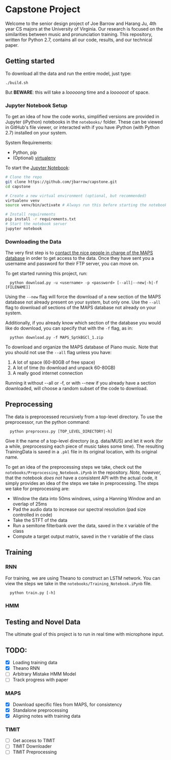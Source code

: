 # Capstone Project

Welcome to the senior design project of Joe Barrow and Harang Ju, 4th year CS majors at the University of Virginia. Our research is focused on the similarities between music and pronunciation training. This repository, written for Python 2.7, contains all our code, results, and our technical paper.

## Getting started

To download all the data and run the entire model, just type:

```
./build.sh
```

But __BEWARE__: this will take a _looooong_ time and a _loooooot_ of space.

### Jupyter Notebook Setup

To get an idea of how the code works, simplified versions are provided in Jupyter (iPython) notebooks in the `notebooks/` folder. These can be viewed in GitHub's file viewer, or interacted with if you have iPython (with Python 2.7) installed on your system.

System Requirements:

- Python, pip
- (Optional) [virtualenv](https://virtualenv.pypa.io/en/latest/)

To start the [Jupyter Notebook](https://jupyter.org/index.html):

```bash
# Clone the repo
git clone https://github.com/jbarrow/capstone.git
cd capstone

# Create a new virtual environment (optional, but recommended)
virtualenv venv
source venv/bin/activate # Always run this before starting the notebook

# Install requirements
pip install -r requirements.txt
# Start the notebook server
jupyter notebook
```

### Downloading the Data

The very first step is to [contact the nice people in charge of the MAPS database](http://www.tsi.telecom-paristech.fr/aao/en/2010/07/08/maps-database-a-piano-database-for-multipitch-estimation-and-automatic-transcription-of-music/) in order to get access to the data. Once they have sent you a username and password for their FTP server, you can move on. 

To get started running this project, run:

```
  python download.py -u <username> -p <password> [--all|--new|-h|-f [FILENAME]]
```

Using the `--new` flag will force the download of a new section of the MAPS database not already present on your system, but only one. Use the `--all` flag to download *all* sections of the MAPS database not already on your system.

Additionally, if you already know which section of the database you would like do download, you can specify that with the `-f` flag, as in:

```
  python download.py -f MAPS_SptkBGCl_1.zip
```

To download and organize the MAPS database of Piano music. Note that you should not use the `--all` flag unless you have:
1. A lot of space (60-80GB of free space)
2. A lot of time (to download and unpack 60-80GB)
3. A really good internet connection

Running it without --all or -f, or with --new if you already have a section downloaded, will choose a random subset of the code to download. 

## Preprocessing

The data is preprocessed recursively from a top-level directory. To use the preprocessor, run the python command:

```
  python preprocess.py [TOP_LEVEL_DIRECTORY|-h]
```

Give it the name of a top-level directory (e.g. data/MUS) and let it work (for a while, preprocessing each piece of music takes some time). The resulting TrainingData is saved in a `.pkl` file in its original location, with its original name.

To get an idea of the preprocessing steps we take, check out the `notebooks/Preprocessing_Notebook.iPynb` in the repository. *Note, however,* that the notebook *does not* have a consistent API with the actual code, it simply provides an idea of the steps we take in preprocessing. The steps we take for preprocessing are:

- Window the data into 50ms windows, using a Hanning Window and an overlap of 25ms
- Pad the audio data to increase our spectral resolution (pad size controlled in code)
- Take the STFT of the data
- Run a semitone filterbank over the data, saved in the `X` variable of the class
- Compute a target output matrix, saved in the `Y` variable of the class

## Training

### RNN

For training, we are using Theano to construct an LSTM network. You can view the steps we take in the `notebooks/Training_Notebook.iPynb` file.

```
  python train.py [-h]
```

### HMM

## Testing and Novel Data

The ultimate goal of this project is to run in real time with microphone input.

## TODO:

- [x] Loading training data
- [x] Theano RNN
- [ ] Arbitrary Mistake HMM Model
- [ ] Track progress with paper

### MAPS
- [x] Download specific files from MAPS, for consistency
- [x] Standalone preprocessing
- [x] Aligning notes with training data

### TIMIT
- [ ] Get access to TIMIT
- [ ] TIMIT Downloader
- [ ] TIMIT Preprocessing
